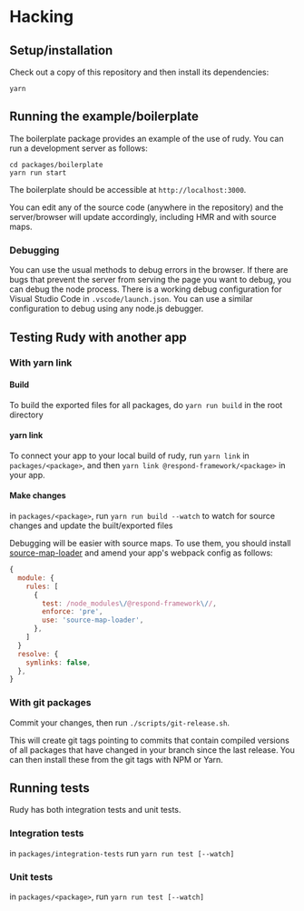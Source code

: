 # Hacking

## Setup/installation

Check out a copy of this repository and then install its dependencies:

```shell
yarn
```

## Running the example/boilerplate

The boilerplate package provides an example of the use of rudy. You can run a
development server as follows:

```shell
cd packages/boilerplate
yarn run start
```

The boilerplate should be accessible at `http://localhost:3000`.

You can edit any of the source code (anywhere in the repository) and the
server/browser will update accordingly, including HMR and with source maps.

### Debugging

You can use the usual methods to debug errors in the browser. If there are bugs
that prevent the server from serving the page you want to debug, you can debug
the node process. There is a working debug configuration for Visual Studio Code
in `.vscode/launch.json`. You can use a similar configuration to debug using any
node.js debugger.

## Testing Rudy with another app

### With yarn link

#### Build

To build the exported files for all packages, do `yarn run build` in the root
directory

#### yarn link

To connect your app to your local build of rudy, run `yarn link` in
`packages/<package>`, and then `yarn link @respond-framework/<package>` in your
app.

#### Make changes

in `packages/<package>`, run `yarn run build --watch` to watch for source
changes and update the built/exported files

Debugging will be easier with source maps. To use them, you should install
[source-map-loader](https://github.com/webpack-contrib/source-map-loader) and
amend your app's webpack config as follows:

```javascript
{
  module: {
    rules: [
      {
        test: /node_modules\/@respond-framework\//,
        enforce: 'pre',
        use: 'source-map-loader',
      },
    ]
  }
  resolve: {
    symlinks: false,
  },
}
```

### With git packages

Commit your changes, then run `./scripts/git-release.sh`.

This will create git tags pointing to commits that contain compiled versions of
all packages that have changed in your branch since the last release. You can
then install these from the git tags with NPM or Yarn.

## Running tests

Rudy has both integration tests and unit tests.

### Integration tests

in `packages/integration-tests` run `yarn run test [--watch]`

### Unit tests

in `packages/<package>`, run `yarn run test [--watch]`

